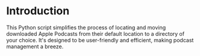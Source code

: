 # Introduction

This Python script simplifies the process of locating and moving downloaded Apple Podcasts from their default location to a directory of your choice. It's designed to be user-friendly and efficient, making podcast management a breeze.
